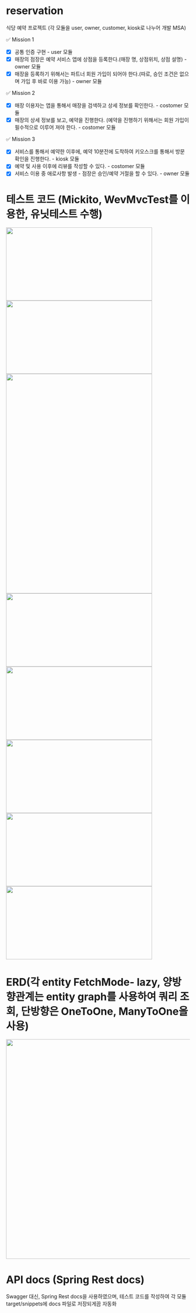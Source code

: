 # reservation
식당 예약 프로젝트 (각 모듈을 user, owner, customer, kiosk로 나누어 개발 MSA)

✅ Mission 1
- [x] 공통 인증 구현  - user 모듈
- [x] 매장의 점장은 예약 서비스 앱에 상점을 등록한다.(매장 명, 상점위치, 상점 설명) - owner 모듈
- [x] 매장을 등록하기 위해서는 파트너 회원 가입이 되어야 한다.(따로, 승인 조건은 없으며 가입 후 바로 이용 가능) - owner 모듈

✅ Mission 2
- [x] 매장 이용자는 앱을 통해서 매장을 검색하고 상세 정보를 확인한다. - costomer 모듈
- [x] 매장의 상세 정보를 보고, 예약을 진행한다. (예약을 진행하기 위해서는 회원 가입이 필수적으로 이루어 져야 한다. - costomer 모듈

✅ Mission 3
- [x] 서비스를 통해서 예약한 이후에, 예약 10분전에 도착하여 키오스크를 통해서 방문 확인을 진행한다. - kiosk 모듈
- [x] 예약 및 사용 이후에 리뷰를 작성할 수 있다. - costomer 모듈
- [x] 서비스 이용 중 애로사항 발생 - 점장은 승인/예약 거절을 할 수 있다. - owner 모듈

# 테스트 코드 (Mickito, WevMvcTest를 이용한, 유닛테스트 수행)

<img src="https://github.com/zxcv5595/reservation/assets/109198584/4dda90cc-2cba-4f36-a26c-866e246f2eea"  width="400" height="200"/>



<img src="https://github.com/zxcv5595/reservation/assets/109198584/314e5883-f31f-47cf-acf9-2cfbb014d034"  width="400" height="200"/>


<img src="https://github.com/zxcv5595/reservation/assets/109198584/913d2a25-e30e-4a07-bdf5-bf3e9d54c876"  width="400" height="600"/>


<img src="https://github.com/zxcv5595/reservation/assets/109198584/fd6a2820-af44-4e92-b885-51b46dbd6e0a"  width="400" height="200"/>


<img src="https://github.com/zxcv5595/reservation/assets/109198584/607eb888-820b-485a-9cca-d46131a43605"  width="400" height="200"/>


<img src="https://github.com/zxcv5595/reservation/assets/109198584/76d584db-fc7b-4b7c-a14a-86bf4264144d"  width="400" height="200"/>


<img src="https://github.com/zxcv5595/reservation/assets/109198584/d0fbbc88-7d09-4658-9bd2-52f70487dd94"  width="400" height="200"/>


<img src="https://github.com/zxcv5595/reservation/assets/109198584/aa1ffbb3-8058-4427-9afe-fb9d990c1cc2"  width="400" height="200"/>


# ERD(각 entity FetchMode- lazy, 양방향관계는 entity graph를 사용하여 쿼리 조회, 단방향은 OneToOne, ManyToOne을 사용)
<img src="https://github.com/zxcv5595/reservation/assets/109198584/b18f2bf2-fa9c-4f15-9a15-04d3154020ba"  width="700" height="600"/>

# API docs (Spring Rest docs)
Swagger 대신, Spring Rest docs을 사용하였으며, 테스트 코드를 작성하여 각 모듈 target/snippets에 docs 파일로 저장되게끔 자동화
